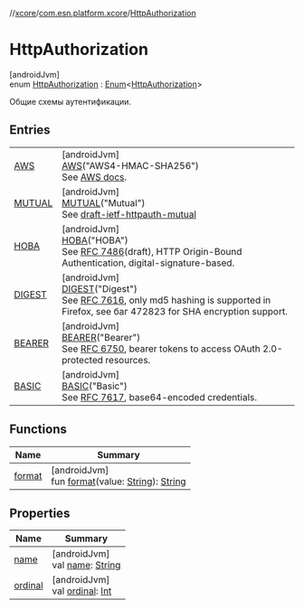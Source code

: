 //[xcore](../../../index.md)/[com.esn.platform.xcore](../index.md)/[HttpAuthorization](index.md)

# HttpAuthorization

[androidJvm]\
enum [HttpAuthorization](index.md) : [Enum](https://kotlinlang.org/api/latest/jvm/stdlib/kotlin/-enum/index.html)&lt;[HttpAuthorization](index.md)&gt; 

Общие схемы аутентификации.

## Entries

| | |
|---|---|
| [AWS](-a-w-s/index.md) | [androidJvm]<br>[AWS](-a-w-s/index.md)(&quot;AWS4-HMAC-SHA256&quot;)<br>See [AWS docs](https://docs.aws.amazon.com/AmazonS3/latest/API/sigv4-auth-using-authorization-header.html). |
| [MUTUAL](-m-u-t-u-a-l/index.md) | [androidJvm]<br>[MUTUAL](-m-u-t-u-a-l/index.md)(&quot;Mutual&quot;)<br>See [draft-ietf-httpauth-mutual](http://somelink.com) |
| [HOBA](-h-o-b-a/index.md) | [androidJvm]<br>[HOBA](-h-o-b-a/index.md)(&quot;HOBA&quot;)<br>See [RFC 7486](https://datatracker.ietf.org/doc/html/rfc7486)(draft), HTTP Origin-Bound Authentication, digital-signature-based. |
| [DIGEST](-d-i-g-e-s-t/index.md) | [androidJvm]<br>[DIGEST](-d-i-g-e-s-t/index.md)(&quot;Digest&quot;)<br>See [RFC 7616](https://datatracker.ietf.org/doc/html/rfc7616), only md5 hashing is supported in Firefox, see баг 472823 for SHA encryption support. |
| [BEARER](-b-e-a-r-e-r/index.md) | [androidJvm]<br>[BEARER](-b-e-a-r-e-r/index.md)(&quot;Bearer&quot;)<br>See [RFC 6750](https://datatracker.ietf.org/doc/html/rfc6750), bearer tokens to access OAuth 2.0-protected resources. |
| [BASIC](-b-a-s-i-c/index.md) | [androidJvm]<br>[BASIC](-b-a-s-i-c/index.md)(&quot;Basic&quot;)<br>See [RFC 7617](https://datatracker.ietf.org/doc/html/rfc7617), base64-encoded credentials. |

## Functions

| Name | Summary |
|---|---|
| [format](format.md) | [androidJvm]<br>fun [format](format.md)(value: [String](https://kotlinlang.org/api/latest/jvm/stdlib/kotlin/-string/index.html)): [String](https://kotlinlang.org/api/latest/jvm/stdlib/kotlin/-string/index.html) |

## Properties

| Name | Summary |
|---|---|
| [name](-b-a-s-i-c/index.md#-372974862%2FProperties%2F1283107675) | [androidJvm]<br>val [name](-b-a-s-i-c/index.md#-372974862%2FProperties%2F1283107675): [String](https://kotlinlang.org/api/latest/jvm/stdlib/kotlin/-string/index.html) |
| [ordinal](-b-a-s-i-c/index.md#-739389684%2FProperties%2F1283107675) | [androidJvm]<br>val [ordinal](-b-a-s-i-c/index.md#-739389684%2FProperties%2F1283107675): [Int](https://kotlinlang.org/api/latest/jvm/stdlib/kotlin/-int/index.html) |

